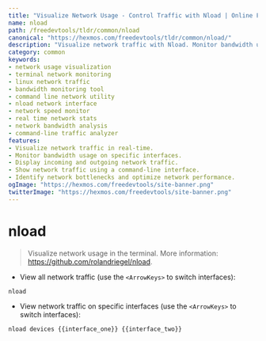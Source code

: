 ```yaml
---
title: "Visualize Network Usage - Control Traffic with Nload | Online Free DevTools by Hexmos"
name: nload
path: /freedevtools/tldr/common/nload
canonical: "https://hexmos.com/freedevtools/tldr/common/nload/"
description: "Visualize network traffic with Nload. Monitor bandwidth usage and analyze interface activity using this network monitoring command. Free online tool, no registration required."
category: common
keywords:
- network usage visualization
- terminal network monitoring
- linux network traffic
- bandwidth monitoring tool
- command line network utility
- nload network interface
- network speed monitor
- real time network stats
- network bandwidth analysis
- command-line traffic analyzer
features:
- Visualize network traffic in real-time.
- Monitor bandwidth usage on specific interfaces.
- Display incoming and outgoing network traffic.
- Show network traffic using a command-line interface.
- Identify network bottlenecks and optimize network performance.
ogImage: "https://hexmos.com/freedevtools/site-banner.png"
twitterImage: "https://hexmos.com/freedevtools/site-banner.png"
---
```


# nload

> Visualize network usage in the terminal.
> More information: <https://github.com/rolandriegel/nload>.

- View all network traffic (use the `<ArrowKeys>` to switch interfaces):

`nload`

- View network traffic on specific interfaces (use the `<ArrowKeys>` to switch interfaces):

`nload devices {{interface_one}} {{interface_two}}`
